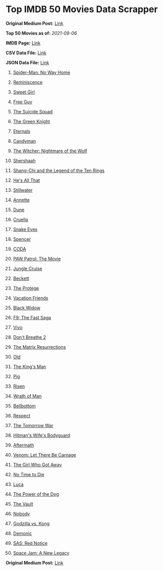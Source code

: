 # Top IMDB 50 Movies Data Scrapper

**Original Medium Post:** [Link](https://medium.com/@nishantsahoo/which-movie-should-i-watch-5c83a3c0f5b1) 

**Top 50 Movies as of:** _2021-09-06_

**IMDB Page:** [Link](http://www.imdb.com/search/title?release_date=2021,2021&title_type=feature)

**CSV Data File:** [Link](/Data/data.csv)

**JSON Data File:** [Link](/Data/data.json)

1. [Spider-Man: No Way Home](https://www.imdb.com/title/tt10872600/?ref_=adv_li_tt)

2. [Reminiscence](https://www.imdb.com/title/tt3272066/?ref_=adv_li_tt)

3. [Sweet Girl](https://www.imdb.com/title/tt10731768/?ref_=adv_li_tt)

4. [Free Guy](https://www.imdb.com/title/tt6264654/?ref_=adv_li_tt)

5. [The Suicide Squad](https://www.imdb.com/title/tt6334354/?ref_=adv_li_tt)

6. [The Green Knight](https://www.imdb.com/title/tt9243804/?ref_=adv_li_tt)

7. [Eternals](https://www.imdb.com/title/tt9032400/?ref_=adv_li_tt)

8. [Candyman](https://www.imdb.com/title/tt9347730/?ref_=adv_li_tt)

9. [The Witcher: Nightmare of the Wolf](https://www.imdb.com/title/tt11657662/?ref_=adv_li_tt)

10. [Shershaah](https://www.imdb.com/title/tt10295212/?ref_=adv_li_tt)

11. [Shang-Chi and the Legend of the Ten Rings](https://www.imdb.com/title/tt9376612/?ref_=adv_li_tt)

12. [He's All That](https://www.imdb.com/title/tt4590256/?ref_=adv_li_tt)

13. [Stillwater](https://www.imdb.com/title/tt10696896/?ref_=adv_li_tt)

14. [Annette](https://www.imdb.com/title/tt6217926/?ref_=adv_li_tt)

15. [Dune](https://www.imdb.com/title/tt1160419/?ref_=adv_li_tt)

16. [Cruella](https://www.imdb.com/title/tt3228774/?ref_=adv_li_tt)

17. [Snake Eyes](https://www.imdb.com/title/tt8404256/?ref_=adv_li_tt)

18. [Spencer](https://www.imdb.com/title/tt12536294/?ref_=adv_li_tt)

19. [CODA](https://www.imdb.com/title/tt10366460/?ref_=adv_li_tt)

20. [PAW Patrol: The Movie](https://www.imdb.com/title/tt11832046/?ref_=adv_li_tt)

21. [Jungle Cruise](https://www.imdb.com/title/tt0870154/?ref_=adv_li_tt)

22. [Beckett](https://www.imdb.com/title/tt10230994/?ref_=adv_li_tt)

23. [The Protege](https://www.imdb.com/title/tt6079772/?ref_=adv_li_tt)

24. [Vacation Friends](https://www.imdb.com/title/tt3626476/?ref_=adv_li_tt)

25. [Black Widow](https://www.imdb.com/title/tt3480822/?ref_=adv_li_tt)

26. [F9: The Fast Saga](https://www.imdb.com/title/tt5433138/?ref_=adv_li_tt)

27. [Vivo](https://www.imdb.com/title/tt6338498/?ref_=adv_li_tt)

28. [Don't Breathe 2](https://www.imdb.com/title/tt6246322/?ref_=adv_li_tt)

29. [The Matrix Resurrections](https://www.imdb.com/title/tt10838180/?ref_=adv_li_tt)

30. [Old](https://www.imdb.com/title/tt10954652/?ref_=adv_li_tt)

31. [The King's Man](https://www.imdb.com/title/tt6856242/?ref_=adv_li_tt)

32. [Pig](https://www.imdb.com/title/tt11003218/?ref_=adv_li_tt)

33. [Risen](https://www.imdb.com/title/tt4940336/?ref_=adv_li_tt)

34. [Wrath of Man](https://www.imdb.com/title/tt11083552/?ref_=adv_li_tt)

35. [Bellbottom](https://www.imdb.com/title/tt11260832/?ref_=adv_li_tt)

36. [Respect](https://www.imdb.com/title/tt2452150/?ref_=adv_li_tt)

37. [The Tomorrow War](https://www.imdb.com/title/tt9777666/?ref_=adv_li_tt)

38. [Hitman's Wife's Bodyguard](https://www.imdb.com/title/tt8385148/?ref_=adv_li_tt)

39. [Aftermath](https://www.imdb.com/title/tt10691162/?ref_=adv_li_tt)

40. [Venom: Let There Be Carnage](https://www.imdb.com/title/tt7097896/?ref_=adv_li_tt)

41. [The Girl Who Got Away](https://www.imdb.com/title/tt11859012/?ref_=adv_li_tt)

42. [No Time to Die](https://www.imdb.com/title/tt2382320/?ref_=adv_li_tt)

43. [Luca](https://www.imdb.com/title/tt12801262/?ref_=adv_li_tt)

44. [The Power of the Dog](https://www.imdb.com/title/tt10293406/?ref_=adv_li_tt)

45. [The Vault](https://www.imdb.com/title/tt9742794/?ref_=adv_li_tt)

46. [Nobody](https://www.imdb.com/title/tt7888964/?ref_=adv_li_tt)

47. [Godzilla vs. Kong](https://www.imdb.com/title/tt5034838/?ref_=adv_li_tt)

48. [Demonic](https://www.imdb.com/title/tt13392012/?ref_=adv_li_tt)

49. [SAS: Red Notice](https://www.imdb.com/title/tt4479380/?ref_=adv_li_tt)

50. [Space Jam: A New Legacy](https://www.imdb.com/title/tt3554046/?ref_=adv_li_tt)

**Original Medium Post:** [Link](https://medium.com/@nishantsahoo/which-movie-should-i-watch-5c83a3c0f5b1) 
